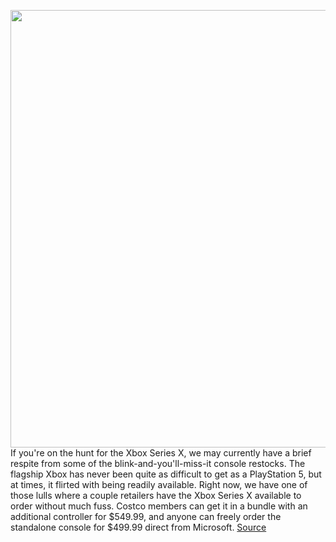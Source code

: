 <img src='https://cdn.vox-cdn.com/thumbor/9DdN2dYA1dm9FwiZcaIUtHs7LzA=/0x0:2040x1360/1200x800/filters:focal(857x517:1183x843)/cdn.vox-cdn.com/uploads/chorus_image/image/70913226/acastro_210511_1777_xboxRestock_0001.0.jpg' width='700px' /><br/>
If you're on the hunt for the Xbox Series X, we may currently have a brief respite from some of the blink-and-you'll-miss-it console restocks. The flagship Xbox has never been quite as difficult to get as a PlayStation 5, but at times, it flirted with being readily available. Right now, we have one of those lulls where a couple retailers have the Xbox Series X available to order without much fuss. Costco members can get it in a bundle with an additional controller for $549.99, and anyone can freely order the standalone console for $499.99 direct from Microsoft.
<a href='https://www.theverge.com/2022/5/26/23142749/microsoft-xbox-series-x-console-restock-costco-inventory-check-availability'> Source <a/>